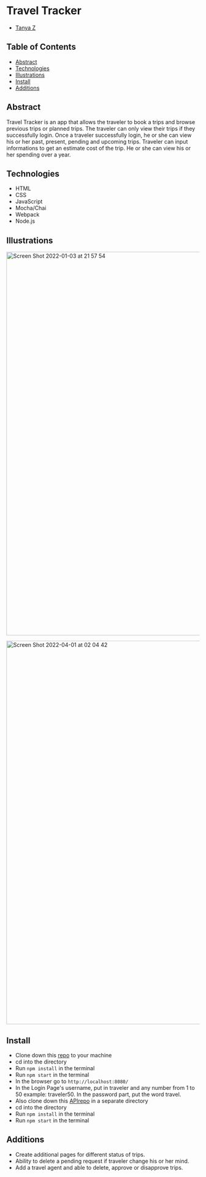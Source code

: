 # Travel Tracker
- [Tanya Z](https://github.com/tanyazhuge)

## Table of Contents
- [Abstract](#Abstract)
- [Technologies](#Technologies)
- [Illustrations](#Illustrations)
- [Install](#Install)
- [Additions](#Additions)

## Abstract
Travel Tracker is an app that allows the traveler to book a trips and browse previous trips or planned trips. The traveler can only view their trips if they successfully login. Once a traveler successfully login, he or she can view his or her past, present, pending and upcoming trips. Traveler can input informations to get an estimate cost of the trip. He or she can view his or her spending over a year.

## Technologies
-  HTML
-  CSS
-  JavaScript
-  Mocha/Chai
-  Webpack
-  Node.js

## Illustrations
<img width="1000" alt="Screen Shot 2022-01-03 at 21 57 54" src="https://user-images.githubusercontent.com/87670195/148015890-16e59965-2383-4f55-9387-f5bf68925472.png">

<img width="1000" alt="Screen Shot 2022-04-01 at 02 04 42"
src="https://user-images.githubusercontent.com/87670195/161233017-3093d13c-80c7-4437-ae60-b2a1e39f31c4.png">

## Install
-  Clone down this [repo](https://github.com/tanyazhuge/travel-tracker) to your machine
-  cd into the directory
-  Run `npm install` in the terminal
-  Run `npm start` in the terminal
-  In the browser go to `http://localhost:8080/`
-  In the Login Page's username, put in traveler and any number from 1 to 50 example: traveler50. In the password part, put the word travel.
- Also clone down this [APIrepo](https://github.com/turingschool-examples/travel-tracker-api) in a separate directory
- cd into the directory
-  Run `npm install` in the terminal
-  Run `npm start` in the terminal

## Additions
- Create additional pages for different status of trips.
- Ability to delete a pending request if traveler change his or her mind.
- Add a travel agent and able to delete, approve or disapprove trips.
